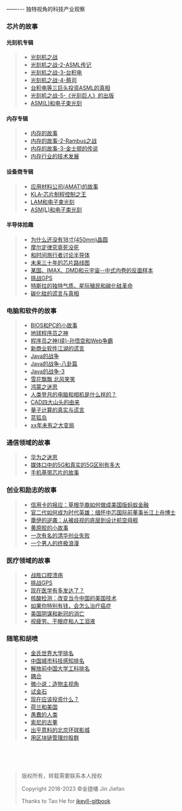 
——--- 独特视角的科技产业观察

### 芯片的故事

#### 光刻机专辑

> * [光刻机之战](/jekyll/2022-05-01-Semiconductor.html#1-光刻机之战/)
> * [光刻机之战-2-ASML传记](/jekyll/2022-05-01-Semiconductor.html#2-光刻机之战2-asml传记)
> * [光刻机之战-3-台积电](/jekyll/2022-05-01-Semiconductor.html#3-光刻机之战-3台积电)
> * [光刻机之战-4-蔡司](/jekyll/2022-05-01-Semiconductor.html#4-光刻机之战-4蔡司)
> * [台积电等三巨头投资ASML的真相](/jekyll/2022-05-01-Semiconductor.html#5-台积电等三巨头投资ASML的真相)
> * [光刻机之战-5-《光刻巨人》的出版](/jekyll/2022-05-01-Semiconductor.html#6-光刻巨人的出版)
> * [ASM(L)和电子束光刻](/jekyll/2022-05-01-Semiconductor.html#4-asml和电子束光刻)


#### 内存专辑

> * [内存的故事](/jekyll/2022-05-01-Semiconductor.html#1-内存的故事)
> * [内存的故事-2-Rambus之战](/jekyll/2022-05-01-Semiconductor.html#2-内存的故事-2-rambus之战)
> * [内存的故事-3-金士顿的传说](/jekyll/2022-05-01-Semiconductor.html#3-内存的故事-3-金士顿的传说)
> * [内存行业的技术发展](/jekyll/2022-05-01-Semiconductor.html#4-内存行业的技术发展)

#### 设备商专辑

> * [应用材料公司(AMAT)的故事](/jekyll/2022-05-01-Semiconductor.html#1-应用材料公司amat的故事)
> * [KLA-芯片制程控制之王](/jekyll/2022-05-01-Semiconductor.html#2-kla-芯片制程控制之王)
> * [LAM和电子束光刻](/jekyll/2022-05-01-Semiconductor.html#3-lam和电子束光刻)
> * [ASM(L)和电子束光刻](/jekyll/2022-05-01-Semiconductor.html#4-asml和电子束光刻)

#### 半导体拾趣

> * [为什么还没有18寸(450mm)晶圆](/jekyll/2022-05-01-Semiconductor.html#1-为什么还没有18寸450mm晶圆)
> * [摩尔定律究竟死没死](/jekyll/2022-05-01-Semiconductor.html#2-摩尔定律究竟死没死)
> * [和时间旅行者讨论半导体](/jekyll/2022-05-01-Semiconductor.html#3-和时间旅行者讨论半导体)
> * [未来三十年的芯片路线图](/jekyll/2022-05-01-Semiconductor.html#4-未来三十年的芯片路线图)
> * [某国、IMAX、DMD和元宇宙--中式内卷的反面样本](/jekyll/2022-05-01-Semiconductor.html#5-某国imaxdmd和元宇宙中式内卷的反面样本)
> * [挑战GPS](/jekyll/2022-05-01-Medicine.html#2-挑战gps)
> * [特斯拉的独特气质、星际殖民和碳化硅革命](/jekyll/2022-05-01-Semiconductor.html#6-特斯拉的独特气质星际殖民和碳化硅革命)
> * [碳化硅的谎言与真相](/jekyll/2022-05-01-Semiconductor.html#8-碳化硅的谎言与真相)


### 电脑和软件的故事

> * [BIOS和PC的小故事](/jekyll/2022-05-01-Software.html#1-bios和pc的小故事)
> * [地球程序员之神](/jekyll/2022-05-01-Software.html#2-地球程序员之神)
> * [程序员之神(续)-孙悟空和Web争霸](/jekyll/2022-05-01-Software.html#3-程序员之神续-孙悟空和web争霸)
> * [新商业软件江湖的谎言](/jekyll/2022-05-01-Software.html#4-新商业软件江湖的谎言)
> * [Java的战争](/jekyll/2022-05-01-Software.html#5-java的战争)
> * [Java的战争-八卦篇](/jekyll/2022-05-01-Software.html#6-java的战争-八卦篇)
> * [Java的战争-3](/jekyll/2022-05-01-Software.html#7-java的战争-3)
> * [雪花飘飘 北风笑笑](/jekyll/2022-05-01-Software.html#8-雪花飘飘-北风笑笑)
> * [鸿蒙之迷思](/jekyll/2022-05-01-Software.html#9-鸿蒙之迷思)
> * [人类登月的电脑和相机是什么样的？](/jekyll/2022-05-01-Software.html#10-人类登月的电脑和相机是什么样的)
> * [CAD四大山头的由来](/jekyll/2022-05-01-Software.html#11-cad四大山头的由来)
> * [量子计算的真实与谎言](/jekyll/2022-05-01-Software.html#12-量子计算的真实与谎言)
> * [蓝狐岛](/jekyll/2022-05-01-Software.html#13-蓝狐岛)
> * [xx年未有之大变局](/jekyll/2022-05-01-Software.html#14-xx年未有之大变局)


### 通信领域的故事

> * [华为之迷思](/jekyll/2022-05-01-Telecom.html#1-华为之迷思)
> * [媒体口中的5G和真实的5G区别有多大](/jekyll/2022-05-01-Telecom.html#2-媒体口中的5g和真实的5g区别有多大)
> * [手机基带芯片的故事](/jekyll/2022-05-01-Telecom.html#3-手机基带芯片的故事)

### 创业和励志的故事

> * [信用卡的报应：草根华裔如何做成美国版蚂蚁金融](/jekyll/2022-05-01-Inspiration.html#1-信用卡的报应草根华裔如何做成美国版蚂蚁金融)
> * [官二代如何成为时代英雄：缅怀中芯国际前董事长江上舟博士](/jekyll/2022-05-01-Inspiration.html#2-官二代如何成为时代英雄缅怀中芯国际前董事长江上舟博士)
> * [蕾伊的逆袭：从被歧视的底层到设计航空母舰]()
> * [黄原胶的小故事](/jekyll/2022-05-01-Inspiration.html#3-蕾伊的逆袭从被歧视的底层到设计航空母舰)
> * [一次有名的清华创业失败](/jekyll/2022-05-01-Inspiration.html#5-一次有名的清华创业失败)
> * [一个男人的终极浪漫](/jekyll/2022-05-01-Inspiration.html#6-一个男人的终极浪漫)

### 医疗领域的故事

> * [战胜口腔溃疡](/jekyll/2022-05-01-Medicine.html#1-战胜口腔溃疡)
> * [挑战GPS](/jekyll/2022-05-01-Medicine.html#2-挑战gps)
> * [现在医学有多发达了？](/jekyll/2022-05-01-Medicine.html#3-现在医学有多发达了)
> * [核酸检测：改变当今中国的美国技术](/jekyll/2022-05-01-Medicine.html#5-核酸检测改变了当今中国的美国技术)
> * [如果你特别有钱，会怎么治疗癌症](/jekyll/2022-05-01-Medicine.html#4-如果你特别有钱会怎么治疗癌症)
> * [美国阴谋和新冠的消亡](/jekyll/2022-05-01-Sketch.html#14-美国阴谋和新冠的消亡)
> * [视疲劳、干眼症和人工泪液](/jekyll/2022-05-01-Medicine.html#6-视疲劳、干眼症和人工泪液)

### 随笔和胡喷

> * [金氏世界大学排名](/jekyll/2022-05-01-Sketch.html#1-金氏世界大学排名)
> * [中国城市科技感知排名](/jekyll/2022-05-01-Sketch.html#2-中国城市科技感知排名)
> * [解放前中国大学工科排名](/jekyll/2022-05-01-Sketch.html#1-解放前中国大学工科排名)
> * [耦合](/jekyll/2022-05-01-Sketch.html#4-耦合)
> * [微小说：造物主视角](/jekyll/2022-05-01-Sketch.html#5-微小说造物主视角)
> * [试金石](/jekyll/2022-05-01-Sketch.html#6-试金石)
> * [现在应该投资什么？](/jekyll/2022-05-01-Sketch.html#7-现在应该投资什么)
> * [荷兰和美国](/jekyll/2022-05-01-Sketch.html#9-荷兰和美国)
> * [愚蠢的人类](/jekyll/2022-05-01-Sketch.html#10-愚蠢的人类)
> * [索尼的古董](/jekyll/2022-05-01-Sketch.html#11-索尼的古董)
> * [出乎意料的北京环球影城](/jekyll/2022-05-01-Sketch.html#12-出乎意料的北京环球影城)
> * [用区块链管理炒股群](/jekyll/2022-05-01-Sketch.html#13-用区块链管理炒股群)

	

  
<br>
<br>
<br>


> 版权所有，转载需要联系本人授权
> 
> Copyright 2018-2023 ©金捷幡 Jin Jiefan
> 
> Thanks to Tao He for [jkeyll-gitbook](https://github.com/sighingnow/jekyll-gitbook/)
